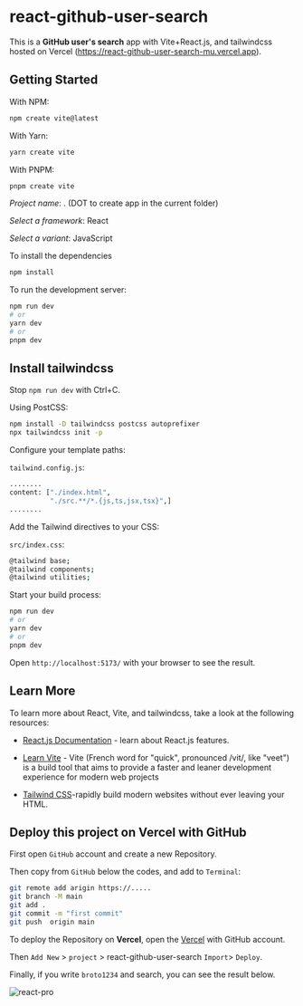 # react-github-user-search
This is a **GitHub user's search** app with Vite+React.js, and tailwindcss hosted on Vercel (https://react-github-user-search-mu.vercel.app).

## Getting Started
With NPM:
```bash
npm create vite@latest
```
With Yarn:
```bash
yarn create vite
```
With PNPM:
```bash
pnpm create vite
```

*Project name*:  . (DOT to create app in the current folder)

*Select a framework*: React

*Select a variant*: JavaScript

To install the dependencies
```bash
npm install
```

To run the development server:

```bash
npm run dev
# or
yarn dev
# or
pnpm dev
```
## Install tailwindcss
Stop `npm run dev` with Ctrl+C.

Using PostCSS:


```bash
npm install -D tailwindcss postcss autoprefixer
npx tailwindcss init -p
```
Configure your template paths:

`tailwind.config.js`:

```bash
........
content: ["./index.html",
          "./src.**/*.{js,ts,jsx,tsx}",]
........
```

Add the Tailwind directives to your CSS:

`src/index.css`:

```bash
@tailwind base;
@tailwind components;
@tailwind utilities;
```

Start your build process:

```bash
npm run dev
# or
yarn dev
# or
pnpm dev
```


Open `http://localhost:5173/` with your browser to see the result.

## Learn More

To learn more about React, Vite, and tailwindcss, take a look at the following resources:

- [React.js Documentation](https://react.dev/learn) - learn about React.js features.
- [Learn Vite](https://vitejs.dev/guide/) - Vite (French word for "quick", pronounced /vit/, like "veet") is a build tool that aims to provide a faster and leaner development experience for modern web projects

- [Tailwind CSS](https://tailwindcss.com/)-rapidly build modern websites without ever leaving your HTML.


## Deploy this project on Vercel with GitHub

First open `GitHub` account and create a new Repository.

Then copy from `GitHub` below the codes, and add to `Terminal`:
```bash
git remote add arigin https://.....
git branch -M main
git add .
git commit -m "first commit"
git push  origin main
```

To deploy the Repository on **Vercel**, open the [Vercel](https://vercel.com/new?utm_medium=default-template&filter=next.js&utm_source=create-next-app&utm_campaign=create-next-app-readme) with GitHub account. 

Then `Add New` > `project` >  react-github-user-search  `Import`> `Deploy`.

Finally, if you write `broto1234` and search, you can see the result below.

![react-pro](https://github.com/broto1234/react-github-user-search/assets/73961811/a6233b27-c01b-4509-b51c-958101dd5270)
